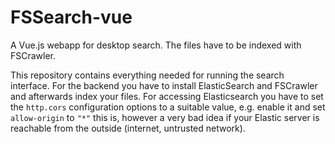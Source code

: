 # FSSearch-vue #

A Vue.js webapp for desktop search. The files have to be indexed with FSCrawler.

This repository contains everything needed for running the search interface. For
the backend you have to install ElasticSearch and FSCrawler and afterwards index
your files. For accessing Elasticsearch you have to set the `http.cors`
configuration options to a suitable value, e.g. enable it and set `allow-origin`
to `"*"` this is, however a very bad idea if your Elastic server is reachable
from the outside (internet, untrusted network).
